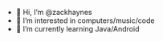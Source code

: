 - 👋 Hi, I’m @zackhaynes
- 👀 I’m interested in computers/music/code
- 🌱 I’m currently learning Java/Android

<!---
zackhaynes/zackhaynes is a ✨ special ✨ repository because its `README.md` (this file) appears on your GitHub profile.
You can click the Preview link to take a look at your changes.
--->
